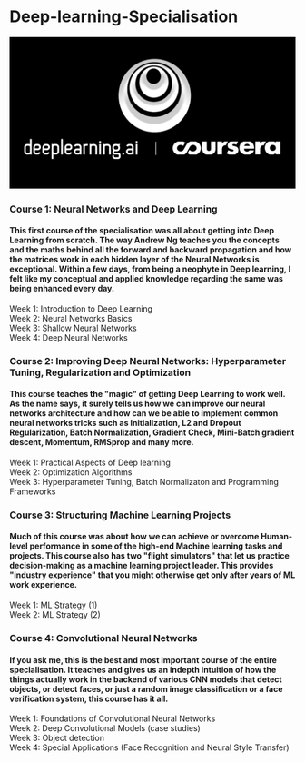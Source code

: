 # Deep-learning-Specialisation




![](images/logo.png)


### Course 1: Neural Networks and Deep Learning
#### This first course of the specialisation was all about getting into Deep Learning from scratch. The way Andrew Ng teaches you the concepts and the maths behind all the forward and backward propagation and how the matrices work in each hidden layer of the Neural Networks is exceptional. Within a few days, from being a neophyte in Deep learning, I felt like my conceptual and applied knowledge regarding the same was being enhanced every day.

Week 1: Introduction to Deep Learning\
Week 2: Neural Networks Basics\
Week 3: Shallow Neural Networks\
Week 4: Deep Neural Networks


### Course 2: Improving Deep Neural Networks: Hyperparameter Tuning, Regularization and Optimization
#### This course teaches the "magic" of getting Deep Learning to work well. As the name says, it surely tells us how we can improve our neural networks architecture and how can we be able to implement common neural networks tricks such as Initialization, L2 and Dropout Regularization, Batch Normalization, Gradient Check, Mini-Batch gradient descent, Momentum, RMSprop and many more.

Week 1: Practical Aspects of Deep learning\
Week 2: Optimization Algorithms\
Week 3: Hyperparameter Tuning, Batch Normalizaton and Programming Frameworks


### Course 3: Structuring Machine Learning Projects
#### Much of this course was about how we can achieve or overcome Human-level performance in some of the high-end Machine learning tasks and projects. This course also has two "flight simulators" that let us practice decision-making as a machine learning project leader. This provides "industry experience" that you might otherwise get only after years of ML work experience.

Week 1: ML Strategy (1)\
Week 2: ML Strategy (2)


### Course 4: Convolutional Neural Networks
#### If you ask me, this is the best and most important course of the entire specialisation. It teaches and gives us an indepth intuition of how the things actually work in the backend of various CNN models that detect objects, or detect faces, or just a random image classification or a face verification system, this course has it all.

Week 1: Foundations of Convolutional Neural Networks\
Week 2: Deep Convolutional Models (case studies)\
Week 3: Object detection\
Week 4: Special Applications (Face Recognition and Neural Style Transfer)
